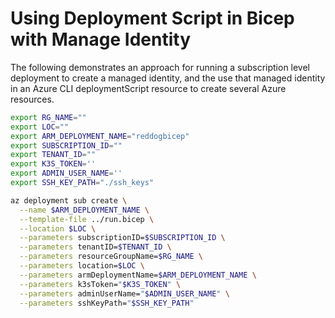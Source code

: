 # Using Deployment Script in Bicep with Manage Identity

The following demonstrates an approach for running a subscription level deployment to create a managed identity, and the use that managed identity in an Azure CLI deploymentScript resource to create several Azure resources.

```bash
export RG_NAME=""
export LOC=""
export ARM_DEPLOYMENT_NAME="reddogbicep"
export SUBSCRIPTION_ID=""
export TENANT_ID=""
export K3S_TOKEN=''
export ADMIN_USER_NAME=''
export SSH_KEY_PATH="./ssh_keys"

az deployment sub create \
  --name $ARM_DEPLOYMENT_NAME \
  --template-file ../run.bicep \
  --location $LOC \
  --parameters subscriptionID=$SUBSCRIPTION_ID \
  --parameters tenantID=$TENANT_ID \
  --parameters resourceGroupName=$RG_NAME \
  --parameters location=$LOC \
  --parameters armDeploymentName=$ARM_DEPLOYMENT_NAME \
  --parameters k3sToken="$K3S_TOKEN" \
  --parameters adminUserName="$ADMIN_USER_NAME" \
  --parameters sshKeyPath="$SSH_KEY_PATH"
```